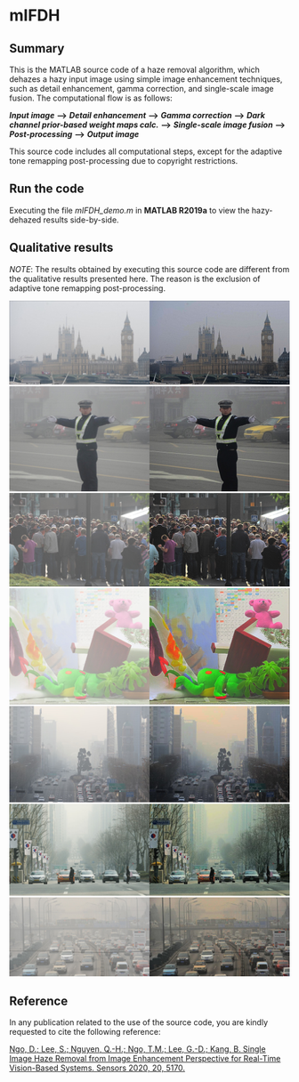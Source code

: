 # mIFDH

## Summary
This is the MATLAB source code of a haze removal algorithm, which dehazes a hazy input image using simple image enhancement techniques, such as detail enhancement, gamma correction, and single-scale image fusion. The computational flow is as follows:

***Input image*** **-->** ***Detail enhancement*** **-->** ***Gamma correction*** **-->** ***Dark channel prior-based weight maps calc.*** **-->** ***Single-scale image fusion*** **-->** ***Post-processing*** **-->** ***Output image***

This source code includes all computational steps, except for the adaptive tone remapping post-processing due to copyright restrictions.

## Run the code
Executing the file *mIFDH_demo.m* in **MATLAB R2019a** to view the hazy-dehazed results side-by-side.

## Qualitative results

*NOTE*: The results obtained by executing this source code are different from the qualitative results presented here. The reason is the exclusion of adaptive tone remapping post-processing.

![First](/results/more_results_1.jpg)
![Second](/results/more_results_2.jpg)
![Third](/results/more_results_3.jpg)
![Fourth](/results/more_results_4.jpg)
![Fifth](/results/more_results_5.jpg)
![Sixth](/results/more_results_6.jpg)
![Seventh](/results/more_results_7.jpg)

## Reference
In any publication related to the use of the source code, you are kindly requested to cite the following reference:

[Ngo, D.; Lee, S.; Nguyen, Q.-H.; Ngo, T.M.; Lee, G.-D.; Kang, B. Single Image Haze Removal from Image Enhancement Perspective for Real-Time Vision-Based Systems. Sensors 2020, 20, 5170.](https://www.mdpi.com/1424-8220/20/18/5170)
